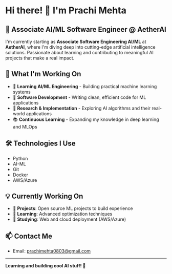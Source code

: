 # Hi there! 👋 I'm Prachi Mehta

## 🌟 Associate AI/ML Software Engineer @ AetherAI

I'm currently starting as **Associate Software Engineering AI/ML** at **AetherAI**, where I'm diving deep into cutting-edge artificial intelligence solutions. Passionate about learning and contributing to meaningful AI projects that make a real impact.

## 🚀 What I'm Working On
- 🤖 **Learning AI/ML Engineering** - Building practical machine learning systems
- 🧠 **Software Development** - Writing clean, efficient code for ML applications  
- 🔬 **Research & Implementation** - Exploring AI algorithms and their real-world applications
- 📚 **Continuous Learning** - Expanding my knowledge in deep learning and MLOps

## 🛠️ Technologies I Use
- Python
- AI-ML
- Git
- Docker
- AWS/Azure

## 💡 Currently Working On
- 🔬 **Projects**: Open source ML projects to build experience
- 🚀 **Learning**: Advanced optimization techniques 
- 📖 **Studying**: Web and cloud deployment (AWS/Azure)

## 📫 Contact Me
- Email: prachimehta0803@gmail.com

---
**Learning and building cool AI stuff! 🚀**
